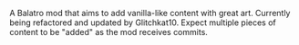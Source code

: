 A Balatro mod that aims to add vanilla-like content with great art.
Currently being refactored and updated by Glitchkat10. Expect multiple pieces of content to be "added" as the mod receives commits.